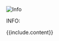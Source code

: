 <div class="tip-box tip-info" markdown="1">
<div class="tip-img-wrapper">
<img src="{{ "assets/img/tip-info.svg" | absolute_url }}" alt="Info">
</div>
<div class="tip-content-wrapper" markdown="1">
<p class="tip-title" markdown="1">INFO:</p>
<p class="tip-content" markdown="1">{{include.content}}</p>
</div>
</div>
